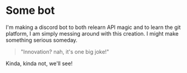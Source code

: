 # Some bot
I'm making a discord bot to both relearn API magic and to learn the git platform, I am simply messing around with this creation. I might make something serious someday. 

> "Innovation? nah, it's one big joke!"

Kinda, kinda not, we'll see!